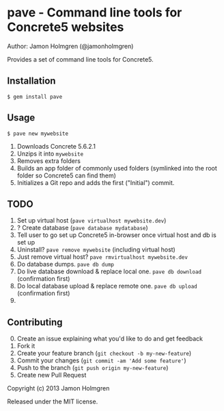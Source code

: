 # pave - Command line tools for Concrete5 websites

Author: Jamon Holmgren (@jamonholmgren)

Provides a set of command line tools for Concrete5.

## Installation

    $ gem install pave

## Usage

    $ pave new mywebsite

1. Downloads Concrete 5.6.2.1
2. Unzips it into `mywebsite`
3. Removes extra folders
4. Builds an app folder of commonly used folders (symlinked into the root folder so Concrete5 can find them)
5. Initializes a Git repo and adds the first ("Initial") commit.

## TODO

1. Set up virtual host (`pave virtualhost mywebsite.dev`)
2. ? Create database (`pave database mydatabase`)
3. Tell user to go set up Concrete5 in-browser once virtual host and db is set up
4. Uninstall? `pave remove mywebsite` (including virtual host)
5. Just remove virtual host? `pave rmvirtualhost mywebsite.dev`
6. Do database dumps. `pave db dump`
7. Do live database download & replace local one. `pave db download` (confirmation first)
8. Do local database upload & replace remote one. `pave db upload` (confirmation first)
9. 



## Contributing

0. Create an issue explaining what you'd like to do and get feedback
1. Fork it
2. Create your feature branch (`git checkout -b my-new-feature`)
3. Commit your changes (`git commit -am 'Add some feature'`)
4. Push to the branch (`git push origin my-new-feature`)
5. Create new Pull Request

Copyright (c) 2013 Jamon Holmgren

Released under the MIT license.
